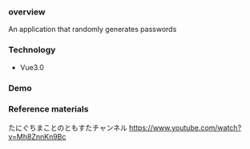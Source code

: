 ### overview
An application that randomly generates passwords

### Technology
- Vue3.0

### Demo


### Reference materials
たにぐちまことのともすたチャンネル
https://www.youtube.com/watch?v=Mh8ZnnKn9Bc

